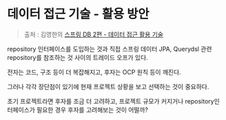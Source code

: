 데이터 접근 기술 - 활용 방안
==
> 출처 : 김영한의 [스프링 DB 2편 - 데이터 접근 활용 기술](https://www.inflearn.com/course/%EC%8A%A4%ED%94%84%EB%A7%81-db-2/dashboard)

repository 인터페이스를 도입하는 것과 직접 스프링 데이터 JPA, Querydsl 관련 repository를 참조하는 것 사이의 트레이드 오프가 있다.

전자는 코드, 구조 등이 더 복잡해지고, 후자는 OCP 원칙 등이 깨진다.

그러나 각각 장단점이 있기에 현재 프로젝트 상황을 보고 선택하는 것이 중요하다.

초기 프로젝트라면 후자를 조금 더 고려하고, 프로젝트 규모가 커지거나 repository인터페이스가 필요한 경우 후자를 고려해보는 것이 어떨까?